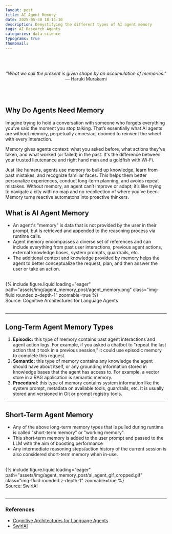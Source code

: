 ```yaml
---
layout: post
title: AI Agent Memory
date: 2025-05-30 18:14:10
description: Demystifying the different types of AI agent memory
tags: AI Research Agents
categories: data-science
typograms: true
thumbnail:
---
```


<br>
<br>
<p style="text-align: center;">
    <em>"What we call the present is given shape by an accumulation of memories."</em><br>
    — Haruki Murakami
</p>
<br>
<br>


## Why Do Agents Need Memory

Imagine trying to hold a conversation with someone who forgets everything you’ve said the moment you stop talking. That’s essentially what AI agents are without memory, perpetually amnesiac, doomed to reinvent the wheel with every interaction. 

Memory gives agents context: what you asked before, what actions they've taken, and what worked (or failed) in the past. It's the difference between your trusted lieutenance and right hand man and a goldfish with Wi-Fi.

Just like humans, agents use memory to build up knowledge, learn from past mistakes, and recognize familiar faces. This helps them better personalize experiences, conduct long-term planning, and avoids repeat mistakes. Without memory, an agent can’t improve or adapt; it’s like trying to navigate a city with no map and no recollection of where you’ve been. Memory turns reactive automatons into proactive thinkers.

## What is AI Agent Memory
* An agent's "memory" is data that is not provided by the user in their prompt, but is retrieved and appended to the reasoning process via runtime calls. 
* Agent memory encompasses a diverse set of references and can include everything from past user interactions, previous agent actions, external knowledge bases, system prompts, guardrails, etc.
* The additional context and knowledge provided by memory helps the agent to better conceptualize the request, plan, and then answer the user or take an action.


<br>
<div class="row mt-3">
    <div class="col-sm mt-3 mt-md-0">
        {% include figure.liquid loading="eager" path="assets/img/agent_memory_post/agent_memory.png" class="img-fluid rounded z-depth-1" zoomable=true %}
    </div>
</div>
<div class="caption">
    Source: Cognitive Architectures for Language Agents
</div>
<br>


---
## Long-Term Agent Memory Types
1. **Episodic:** this type of memory contains past agent interactions and agent action logs. For example, if you asked a chatbot to "repeat the last action that it took in a previous session," it could use episodic memory to complete this request.
2. **Semantic:** this type of memory contains any knowledge the agent should have about itself, or any grounding information stored in knowledge bases that the agent has access to. For example, a vector store in a RAG application is semantic memory.
3. **Procedural:** this type of memory contains system information like the system prompt, metadata on available tools, guardrails, etc. It is usually stored and versioned in Git or prompt registry tools.

---
## Short-Term Agent Memory
* Any of the above long-term memory types that is pulled during runtime is called "short-term memory" or "working memory".
* This short-term memory is added to the user prompt and passed to the LLM with the aim of boosting performance
* Any intermediate reasoning steps/action history of the current session is also considered short-term memory when in-use.

<br>
<div class="row mt-3">
    <div class="col-sm mt-3 mt-md-0">
        {% include figure.liquid loading="eager" path="assets/img/agent_memory_post/ai_agent_gif_cropped.gif" class="img-fluid rounded z-depth-1" zoomable=true %}
    </div>
</div>
<div class="caption">
    Source: SwirlAI
</div>
<br>

---
### References
* [Cognitive Architectures for Language Agents](https://arxiv.org/pdf/2309.02427)
* [SwirlAI](https://www.newsletter.swirlai.com/)


